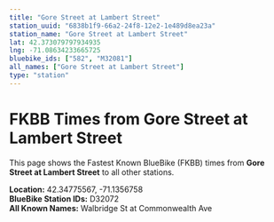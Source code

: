 ```yaml
---
title: "Gore Street at Lambert Street"
station_uuid: "6838b1f9-66a2-24f8-12e2-1e489d8ea23a"
station_name: "Gore Street at Lambert Street"
lat: 42.373079797934935
lng: -71.08634233665725
bluebike_ids: ["582", "M32081"]
all_names: ["Gore Street at Lambert Street"]
type: "station"
---
```


# FKBB Times from Gore Street at Lambert Street

This page shows the Fastest Known BlueBike (FKBB) times from **Gore Street at Lambert Street** to all other stations.

**Location:** 42.34775567, -71.1356758  
**BlueBike Station IDs:** D32072  
**All Known Names:** Walbridge St at Commonwealth Ave

